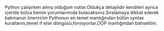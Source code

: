 Python çalışırken almış olduğum notlar.Oldukça detaylıdır kendileri ayrıca içeride bolca benim yorumlarımıda bulacaksınız.Sıralamaya dikkat ederek bakmanızı öneriririm
Pythonun en temel mantığından bütün syntax kurallarını,temel if else döngüsü,fonsiyonlar,OOP mantığından bahsettim. 
